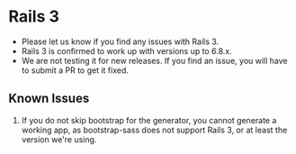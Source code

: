 # Rails 3

- Please let us know if you find any issues with Rails 3.
- Rails 3 is confirmed to work up with versions up to 6.8.x.
- We are not testing it for new releases. If you find an issue, you will have to submit a PR to get it fixed.

## Known Issues

1. If you do not skip bootstrap for the generator, you cannot generate a working app, as bootstrap-sass does not support Rails 3, or at least the version we're using.
